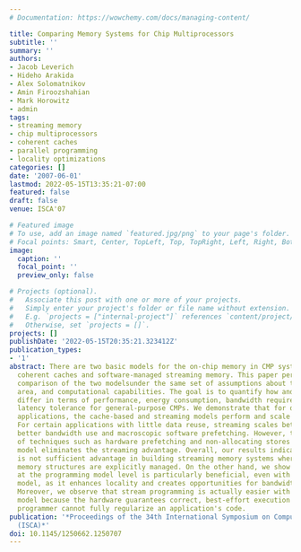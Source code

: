 ```yaml
---
# Documentation: https://wowchemy.com/docs/managing-content/

title: Comparing Memory Systems for Chip Multiprocessors
subtitle: ''
summary: ''
authors:
- Jacob Leverich
- Hideho Arakida
- Alex Solomatnikov
- Amin Firoozshahian
- Mark Horowitz
- admin
tags:
- streaming memory
- chip multiprocessors
- coherent caches
- parallel programming
- locality optimizations
categories: []
date: '2007-06-01'
lastmod: 2022-05-15T13:35:21-07:00
featured: false
draft: false
venue: ISCA'07

# Featured image
# To use, add an image named `featured.jpg/png` to your page's folder.
# Focal points: Smart, Center, TopLeft, Top, TopRight, Left, Right, BottomLeft, Bottom, BottomRight.
image:
  caption: ''
  focal_point: ''
  preview_only: false

# Projects (optional).
#   Associate this post with one or more of your projects.
#   Simply enter your project's folder or file name without extension.
#   E.g. `projects = ["internal-project"]` references `content/project/deep-learning/index.md`.
#   Otherwise, set `projects = []`.
projects: []
publishDate: '2022-05-15T20:35:21.323412Z'
publication_types:
- '1'
abstract: There are two basic models for the on-chip memory in CMP systems:hardware-managed
  coherent caches and software-managed streaming memory. This paper performs a direct
  comparison of the two modelsunder the same set of assumptions about technology,
  area, and computational capabilities. The goal is to quantify how and when they
  differ in terms of performance, energy consumption, bandwidth requirements, and
  latency tolerance for general-purpose CMPs. We demonstrate that for data-parallel
  applications, the cache-based and streaming models perform and scale equally well.
  For certain applications with little data reuse, streaming scales better due to
  better bandwidth use and macroscopic software prefetching. However, the introduction
  of techniques such as hardware prefetching and non-allocating stores to the cache-based
  model eliminates the streaming advantage. Overall, our results indicate that there
  is not sufficient advantage in building streaming memory systems where all on-chip
  memory structures are explicitly managed. On the other hand, we show that streaming
  at the programming model level is particularly beneficial, even with the cache-based
  model, as it enhances locality and creates opportunities for bandwidth optimizations.
  Moreover, we observe that stream programming is actually easier with the cache-based
  model because the hardware guarantees correct, best-effort execution even when the
  programmer cannot fully regularize an application's code.
publication: '*Proceedings of the 34th International Symposium on Computer Architecture
  (ISCA)*'
doi: 10.1145/1250662.1250707
---
```

